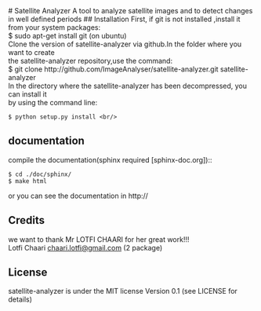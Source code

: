 <snippet>
  <content>
# Satellite Analyzer
A tool to analyze satellite images and to detect changes in well defined periods 
## Installation
First, if git is not installed ,install it from your system packages:<br/>
	$ sudo apt-get install git (on ubuntu)<br/>
Clone the version of satellite-analyzer via github.In the folder where you want to create<br/>
the satellite-analyzer repository,use the command: <br/>
  	$ git clone  http://github.com/ImageAnalyser/satellite-analyzer.git satellite-analyzer <br/>
In the directory where the satellite-analyzer has been decompressed, you can install it <br/>
by using the command line:

	$ python setup.py install <br/>
## documentation
compile the documentation(sphinx required [sphinx-doc.org])::<br/>

	$ cd ./doc/sphinx/
	$ make html
or you can see the documentation in http:// 
## Credits
we want to thank Mr LOTFI CHAARI for her great work!!! <br/>
	Lotfi Chaari chaari.lotfi@gmail.com (2 package)
## License
satellite-analyzer is under the MIT license Version 0.1 (see LICENSE for details)
</content>
  </snippet>

